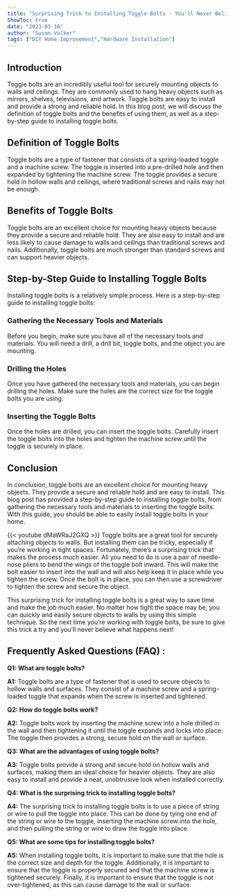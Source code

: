 ```yaml
---
title: "Surprising Trick to Installing Toggle Bolts - You'll Never Believe What Happens Next!"
ShowToc: true 
date: "2023-03-18"
author: "Susan Volker" 
tags: ["DIY Home Improvement","Hardware Installation"]
---
```

## Introduction

Toggle bolts are an incredibly useful tool for securely mounting objects to walls and ceilings. They are commonly used to hang heavy objects such as mirrors, shelves, televisions, and artwork. Toggle bolts are easy to install and provide a strong and reliable hold. In this blog post, we will discuss the definition of toggle bolts and the benefits of using them, as well as a step-by-step guide to installing toggle bolts.

## Definition of Toggle Bolts

Toggle bolts are a type of fastener that consists of a spring-loaded toggle and a machine screw. The toggle is inserted into a pre-drilled hole and then expanded by tightening the machine screw. The toggle provides a secure hold in hollow walls and ceilings, where traditional screws and nails may not be enough.

## Benefits of Toggle Bolts

Toggle bolts are an excellent choice for mounting heavy objects because they provide a secure and reliable hold. They are also easy to install and are less likely to cause damage to walls and ceilings than traditional screws and nails. Additionally, toggle bolts are much stronger than standard screws and can support heavier objects.

## Step-by-Step Guide to Installing Toggle Bolts

Installing toggle bolts is a relatively simple process. Here is a step-by-step guide to installing toggle bolts:

### Gathering the Necessary Tools and Materials

Before you begin, make sure you have all of the necessary tools and materials. You will need a drill, a drill bit, toggle bolts, and the object you are mounting.

### Drilling the Holes

Once you have gathered the necessary tools and materials, you can begin drilling the holes. Make sure the holes are the correct size for the toggle bolts you are using.

### Inserting the Toggle Bolts

Once the holes are drilled, you can insert the toggle bolts. Carefully insert the toggle bolts into the holes and tighten the machine screw until the toggle is securely in place.

## Conclusion

In conclusion, toggle bolts are an excellent choice for mounting heavy objects. They provide a secure and reliable hold and are easy to install. This blog post has provided a step-by-step guide to installing toggle bolts, from gathering the necessary tools and materials to inserting the toggle bolts. With this guide, you should be able to easily install toggle bolts in your home.

{{< youtube dMaWRaJ2GXQ >}} 
Toggle bolts are a great tool for securely attaching objects to walls. But installing them can be tricky, especially if you’re working in tight spaces. Fortunately, there’s a surprising trick that makes the process much easier. All you need to do is use a pair of needle-nose pliers to bend the wings of the toggle bolt inward. This will make the bolt easier to insert into the wall and will also help keep it in place while you tighten the screw. Once the bolt is in place, you can then use a screwdriver to tighten the screw and secure the object. 

This surprising trick for installing toggle bolts is a great way to save time and make the job much easier. No matter how tight the space may be, you can quickly and easily secure objects to walls by using this simple technique. So the next time you’re working with toggle bolts, be sure to give this trick a try and you’ll never believe what happens next!

## Frequently Asked Questions (FAQ) :
**Q1: What are toggle bolts?**

**A1:** Toggle bolts are a type of fastener that is used to secure objects to hollow walls and surfaces. They consist of a machine screw and a spring-loaded toggle that expands when the screw is inserted and tightened.

**Q2: How do toggle bolts work?**

**A2:** Toggle bolts work by inserting the machine screw into a hole drilled in the wall and then tightening it until the toggle expands and locks into place. The toggle then provides a strong, secure hold on the wall or surface.

**Q3: What are the advantages of using toggle bolts?**

**A3:** Toggle bolts provide a strong and secure hold on hollow walls and surfaces, making them an ideal choice for heavier objects. They are also easy to install and provide a neat, unobtrusive look when installed correctly.

**Q4: What is the surprising trick to installing toggle bolts?**

**A4:** The surprising trick to installing toggle bolts is to use a piece of string or wire to pull the toggle into place. This can be done by tying one end of the string or wire to the toggle, inserting the machine screw into the hole, and then pulling the string or wire to draw the toggle into place.

**Q5: What are some tips for installing toggle bolts?**

**A5:** When installing toggle bolts, it is important to make sure that the hole is the correct size and depth for the toggle. Additionally, it is important to ensure that the toggle is properly secured and that the machine screw is tightened securely. Finally, it is important to ensure that the toggle is not over-tightened, as this can cause damage to the wall or surface.





